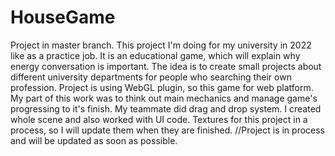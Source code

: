 # HouseGame
Project in master branch.
This project I'm doing for my university in 2022 like as a practice job. 
It is an educational game, which will explain why energy conversation is important. The idea is to create small projects about different university departments for people who searching their own profession. Project is using WebGL plugin, so this game for web platform.
My part of this work was to think out main mechanics and manage game's progressing to it's finish. My teammate did drag and drop system. I created whole scene and also worked with UI code. Textures for this project in a process, so I will update them when they are finished.
//Project is in process and will be updated as soon as possible.
